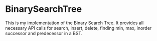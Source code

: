 BinarySearchTree
================

This is my implementation of the Binary Search Tree. It provides all necessary API calls for search, insert, delete, finding min, max, inorder successor and predecessor in a BST.
